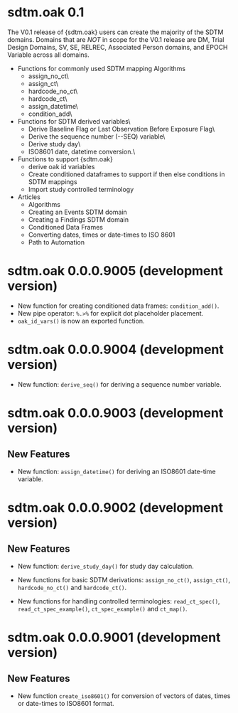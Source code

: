 # sdtm.oak 0.1

The V0.1 release of {sdtm.oak} users can create the majority of the SDTM domains. Domains that are *NOT* in scope for the V0.1 release are DM, Trial Design Domains, SV, SE, RELREC, Associated Person domains, and EPOCH Variable across all domains.

-   Functions for commonly used SDTM mapping Algorithms
    -   assign_no_ct\
    -   assign_ct\
    -   hardcode_no_ct\
    -   hardcode_ct\
    -   assign_datetime\
    -   condition_add\
-  Functions for SDTM derived variables\
    -   Derive Baseline Flag or Last Observation Before Exposure Flag\
    -   Derive the sequence number (--SEQ) variable\
    -   Derive study day\
    -   ISO8601 date, datetime conversion.\
-  Functions to support {sdtm.oak}
    - derive oak id variables
    - Create conditioned dataframes to support if then else conditions in SDTM mappings
    - Import study controlled terminology
-  Articles
    - Algorithms
    - Creating an Events SDTM domain
    - Creating a Findings SDTM domain
    - Conditioned Data Frames
    - Converting dates, times or date-times to ISO 8601
    - Path to Automation

# sdtm.oak 0.0.0.9005 (development version)

-   New function for creating conditioned data frames: `condition_add()`.
-   New pipe operator: `%.>%` for explicit dot placeholder placement.
-   `oak_id_vars()` is now an exported function.

# sdtm.oak 0.0.0.9004 (development version)

-   New function: `derive_seq()` for deriving a sequence number variable.

# sdtm.oak 0.0.0.9003 (development version)

## New Features

-   New function: `assign_datetime()` for deriving an ISO8601 date-time variable.

# sdtm.oak 0.0.0.9002 (development version)

## New Features

-   New function: `derive_study_day()` for study day calculation.

-   New functions for basic SDTM derivations: `assign_no_ct()`, `assign_ct()`, `hardcode_no_ct()` and `hardcode_ct()`.

-   New functions for handling controlled terminologies: `read_ct_spec()`, `read_ct_spec_example()`, `ct_spec_example()` and `ct_map()`.

# sdtm.oak 0.0.0.9001 (development version)

## New Features

-   New function `create_iso8601()` for conversion of vectors of dates, times or date-times to ISO8601 format.
